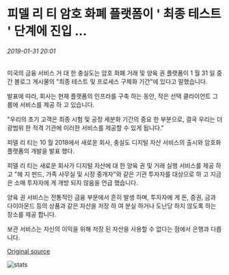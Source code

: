 # 피델 리 티 암호 화폐 플랫폼이 ' 최종 테스트 ' 단계에 진입 ...

###### 2019-01-31 20:01

미국의 금융 서비스 거 대 한 충실도는 암호 화폐 거래 및 양육 권 플랫폼이 1 월 31 일 중간 블로그 게시물의 "최종 테스트 및 프로세스 구체화 기간"에 있다고 말했습니다.

발표에 따라, 회사는 현재 플랫폼의 인프라를 구축 하는 동안, 작은 선택 클라이언트 그룹에 서비스를 제공 하 고 있습니다.

"우리의 초기 고객은 최종 시험 및 공정 세분화 기간의 중요 한 부분으로, 결국 우리는 더 광범위 한 적격 기관에 이러한 서비스를 제공할 수 있게 됩니다."

피델 리 티는 10 월 2018에서 새로운 회사, 충실도 디지털 자산 서비스의 출시와 암호화 플랫폼의 개발을 발표 했다.

피델 리 티는 새로운 회사가 디지털 자산에 대 한 양육 권 및 거래 실행 서비스를 제공 하 고 "헤 지 펀드, 가족 사무실 및 시장 중개자"와 같은 기관 투자자를 대상으로 하 고 지금은 소매 투자자에 게 개방 되지 않음을 언급 했습니다.

양육 권 서비스는 전통적인 금융 부문에서 흔히 발생 하며, 투자자에 게 돈, 증권, 금과 다이아몬드 등의 상품과 같은 자산을 저장 하 여 분실 하거나 도난당 하지 않도록 하는 장소를 제공 합니다.

보관 서비스는 자신의 이익을 위해 저장 된 자산을 사용할 수 없다는 점에서 은행과 다릅니다.

[Original source](https://cointelegraph.com/news/fidelity-cryptocurrency-platform-enters-final-testing-stages)

![stats](https://c.statcounter.com/11760860/0/a89fa40b/1/ "stats")